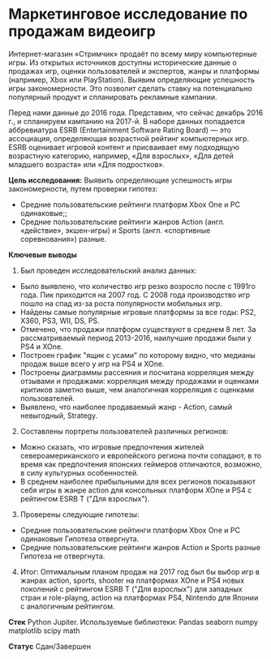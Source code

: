 # Маркетинговое исследование по продажам видеоигр

Интернет-магазин «Стримчик» продаёт по всему миру компьютерные игры. Из открытых источников доступны исторические данные о продажах игр, оценки пользователей и экспертов, жанры и платформы (например, Xbox или PlayStation). Выявим определяющие успешность игры закономерности. Это позволит сделать ставку на потенциально популярный продукт и спланировать рекламные кампании.

Перед нами данные до 2016 года. Представим, что сейчас декабрь 2016 г., и спланируем кампанию на 2017-й. 
В наборе данных попадается аббревиатура ESRB (Entertainment Software Rating Board) — это ассоциация, определяющая возрастной рейтинг компьютерных игр. ESRB оценивает игровой контент и присваивает ему подходящую возрастную категорию, например, «Для взрослых», «Для детей младшего возраста» или «Для подростков».

**Цель исследования:** Выявить определяющие успешность игры закономерности, путем проверки гипотез:

* Средние пользовательские рейтинги платформ Xbox One и PC одинаковые;;
* Средние пользовательские рейтинги жанров Action (англ. «действие», экшен-игры) и Sports (англ. «спортивные соревнования») разные.

**Ключевые выводы**

1. Был проведен исследовательский анализ данных:
* Было выявлено, что количество игр резко возросло после с 1991го года. Пик приходится на 2007 год. С 2008 года производство игр пошло на спад из-за роста популярности мобильных игр.
* Найдены самые популярные игровые платформы за все годы: PS2, X360, PS3, WII, DS, PS.
* Отмечено, что продажи платформ существуют в среднем 8 лет. За рассматриваемый период 2013-2016, наилучшие продажи были у PS4 и XOne.
* Построен график "ящик с усами" по которому видно, что медианы продаж выше всего у игр на PS4 и XOne.
* Построены диаграммы рассеяния и посчитана корреляция между отзывами и продажами: корреляция между продажами и оценками критиков заметно выше, чем аналогичная корреляция с оценками пользователей.
* Выявлено, что наиболее продаваемый жанр - Action, самый невыгодный, Strategy.

2. Составлены портреты пользователей различных регионов:
* Можно сказать, что игровые предпочтения жителей североамериканского и европейского региона почти сопадают, в то время как предпочтения японских геймеров отличаются, возможно, в силу культурных особенностей.
* В среднем наиболее прибыльными для всех регионов показывают себя игры в жанре action для консольных платформ XOne и PS4 с рейтингом ESRB T ("Для взрослых").

3. Проверены следующие гипотезы:
* Средние пользовательские рейтинги платформ Xbox One и PC одинаковые Гипотеза отвергнута.
* Средние пользовательские рейтинги жанров Action и Sports разные Гипотеза не отвергнута.

4. Итог: Оптимальным планом продаж на 2017 год был бы выбор игр в жанрах action, sports, shooter на платформах XOne и PS4 новых поколений с рейтингом ESRB T ("Для взрослых") для западных стран и role-playng, action на платформах PS4, Nintendo для Японии с аналогичным рейтингом.

**Стек**
Python Jupiter. 
Используемые библиотеки: Pandas seaborn numpy matplotlib scipy math
 
**Статус**
Сдан/Завершен